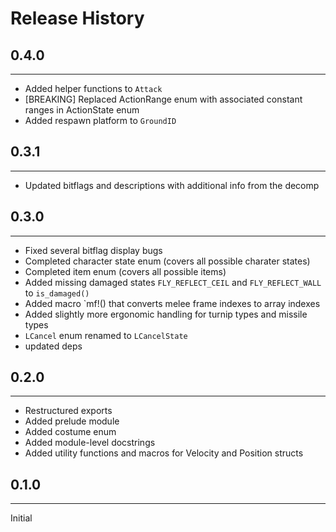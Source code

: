 # Release History

## 0.4.0
---

* Added helper functions to `Attack`
* [BREAKING] Replaced ActionRange enum with associated constant ranges in ActionState enum
* Added respawn platform to `GroundID`

## 0.3.1

---

* Updated bitflags and descriptions with additional info from the decomp

## 0.3.0

---

* Fixed several bitflag display bugs
* Completed character state enum (covers all possible charater states)
* Completed item enum (covers all possible items)
* Added missing damaged states `FLY_REFLECT_CEIL` and `FLY_REFLECT_WALL` to `is_damaged()`
* Added macro `mf!() that converts melee frame indexes to array indexes
* Added slightly more ergonomic handling for turnip types and missile types
* `LCancel` enum renamed to `LCancelState`
* updated deps

## 0.2.0

---

* Restructured exports
* Added prelude module
* Added costume enum
* Added module-level docstrings
* Added utility functions and macros for Velocity and Position structs

## 0.1.0

---

Initial